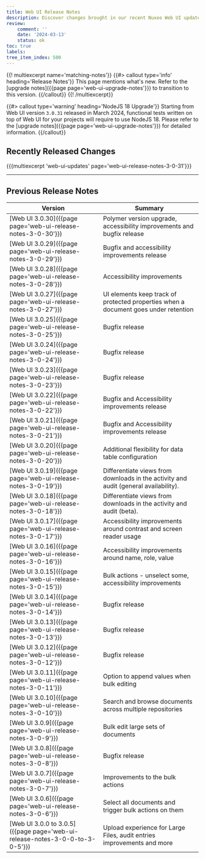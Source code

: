 ```yaml
---
title: Web UI Release Notes
description: Discover changes brought in our recent Nuxeo Web UI updates.
review:
    comment: ''
    date: '2024-03-13'
    status: ok
toc: true
labels:
tree_item_index: 500
---
```


{{! multiexcerpt name='matching-notes'}}
{{#> callout type='info' heading='Release Notes'}}
This page mentions what's new. Refer to the [upgrade notes]({{page page='web-ui-upgrade-notes'}}) to transition to this version.
{{/callout}}
{{! /multiexcerpt}}

{{#> callout type='warning' heading='NodeJS 18 Upgrade'}}
Starting from Web UI version `3.0.31` released in March 2024, functional tests written on top of Web UI for your projects will require to use NodeJS 18. Please refer to the [upgrade notes]({{page page='web-ui-upgrade-notes'}}) for detailed information.
{{/callout}}

## Recently Released Changes

{{{multiexcerpt 'web-ui-updates' page='web-ui-release-notes-3-0-31'}}}

---

## Previous Release Notes

<!-- | [Web UI 3.0.31]({{page page='web-ui-release-notes-3-0-31'}})                  | NodeJS18 upgrade upgrade, accessibility improvements and bugfix release             | -->

| Version                                                                       | Summary                                                                    |
| ----------------------------------------------------------------------------- | -------------------------------------------------------------------------- |
| [Web UI 3.0.30]({{page page='web-ui-release-notes-3-0-30'}})                  | Polymer version upgrade, accessibility improvements and bugfix release             |
| [Web UI 3.0.29]({{page page='web-ui-release-notes-3-0-29'}})                  | Bugfix and accessibility improvements release                              |
| [Web UI 3.0.28]({{page page='web-ui-release-notes-3-0-28'}})                  | Accessibility improvements
| [Web UI 3.0.27]({{page page='web-ui-release-notes-3-0-27'}})                  | UI elements keep track of protected properties when a document goes under retention  |
| [Web UI 3.0.25]({{page page='web-ui-release-notes-3-0-25'}})                  | Bugfix release                                                             | 
| [Web UI 3.0.24]({{page page='web-ui-release-notes-3-0-24'}})                  | Bugfix release                                                             |
| [Web UI 3.0.23]({{page page='web-ui-release-notes-3-0-23'}})                  | Bugfix release                                                             |
| [Web UI 3.0.22]({{page page='web-ui-release-notes-3-0-22'}})                  | Bugfix and Accessibility improvements release                              |
| [Web UI 3.0.21]({{page page='web-ui-release-notes-3-0-21'}})                  | Bugfix and Accessibility improvements release                              |
| [Web UI 3.0.20]({{page page='web-ui-release-notes-3-0-20'}})                  | Additional flexibility for data table configuration                        |
| [Web UI 3.0.19]({{page page='web-ui-release-notes-3-0-19'}})                  | Differentiate views from downloads in the activity and audit (general availability). |
| [Web UI 3.0.18]({{page page='web-ui-release-notes-3-0-18'}})                  | Differentiate views from downloads in the activity and audit (beta).       |
| [Web UI 3.0.17]({{page page='web-ui-release-notes-3-0-17'}})                  | Accessibility improvements around contrast and screen reader usage         |
| [Web UI 3.0.16]({{page page='web-ui-release-notes-3-0-16'}})                  | Accessibility improvements around name, role, value                        |
| [Web UI 3.0.15]({{page page='web-ui-release-notes-3-0-15'}})                  | Bulk actions - unselect some, accessibility improvements                   |
| [Web UI 3.0.14]({{page page='web-ui-release-notes-3-0-14'}})                  | Bugfix release                                                             |
| [Web UI 3.0.13]({{page page='web-ui-release-notes-3-0-13'}})                  | Bugfix release                                                             |
| [Web UI 3.0.12]({{page page='web-ui-release-notes-3-0-12'}})                  | Bugfix release                                                             |
| [Web UI 3.0.11]({{page page='web-ui-release-notes-3-0-11'}})                  | Option to append values when bulk editing                                  |
| [Web UI 3.0.10]({{page page='web-ui-release-notes-3-0-10'}})                  | Search and browse documents across multiple repositories                   |
| [Web UI 3.0.9]({{page page='web-ui-release-notes-3-0-9'}})                    | Bulk edit large sets of documents                                          |
| [Web UI 3.0.8]({{page page='web-ui-release-notes-3-0-8'}})                    | Bugfix release                                                             |
| [Web UI 3.0.7]({{page page='web-ui-release-notes-3-0-7'}})                    | Improvements to the bulk actions                                           |
| [Web UI 3.0.6]({{page page='web-ui-release-notes-3-0-6'}})                    | Select all documents and trigger bulk actions on them                      |
| [Web UI 3.0.0 to 3.0.5]({{page page='web-ui-release-notes-3-0-0-to-3-0-5'}})  | Upload experience for Large Files, audit entries improvements and more     |
